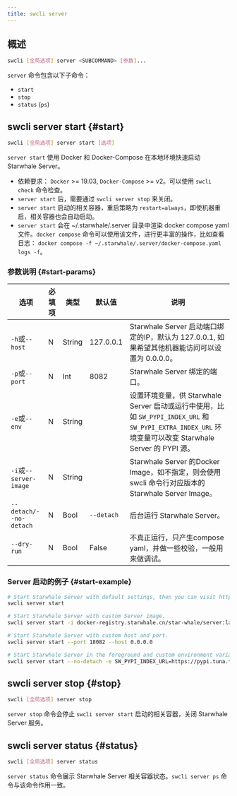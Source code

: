 ```yaml
---
title: swcli server
---
```


## 概述

```bash
swcli [全局选项] server <SUBCOMMAND> [参数]...
```

`server` 命令包含以下子命令：

* `start`
* `stop`
* `status` (`ps`)

## swcli server start {#start}

```bash
swcli [全局选项] server start [选项]
```

`server start` 使用 Docker 和 Docker-Compose 在本地环境快速启动 Starwhale Server。

* 依赖要求： `Docker` >= 19.03, `Docker-Compose` >= v2。可以使用 `swcli check` 命令检查。
* `server start` 后，需要通过 `swcli server stop` 来关闭。
* `server start` 启动的相关容器，重启策略为 `restart=always`，即使机器重启，相关容器也会自动启动。
* `server start` 会在 ~/.starwhale/.server 目录中渲染 docker compose yaml文件。`docker compose` 命令可以使用该文件，进行更丰富的操作，比如查看日志： `docker compose -f ~/.starwhale/.server/docker-compose.yaml logs -f`。

### 参数说明 {#start-params}

| 选项 | 必填项 | 类型 | 默认值 | 说明 |
| --- | --- | --- | --- | --- |
|`-h`或`--host`| N | String | 127.0.0.1 | Starwhale Server 启动端口绑定的IP，默认为 127.0.0.1, 如果希望其他机器能访问可以设置为 0.0.0.0。|
|`-p`或`--port`| N | Int | 8082 | Starwhale Server 绑定的端口。|
|`-e`或`--env`| N | String |  | 设置环境变量，供 Starwhale Server 启动或运行中使用，比如 `SW_PYPI_INDEX_URL` 和 `SW_PYPI_EXTRA_INDEX_URL` 环境变量可以改变 Starwhale Server 的 PYPI 源。|
|`-i`或`--server-image`| N | String | | Starwhale Server 的Docker Image，如不指定，则会使用 swcli 命令行对应版本的 Starwhale Server Image。|
|`--detach/--no-detach`| N | Bool | `--detach` | 后台运行 Starwhale Server。|
|`--dry-run` | N | Bool | False | 不真正运行，只产生compose yaml，并做一些校验，一般用来做调试。|

### Server 启动的例子 {#start-example}

```bash
# Start Starwhale Server with default settings, then you can visit http://127.0.0.1:8082 to use Starwhale Server.
swcli server start

# Start Starwhale Server with custom Server image.
swcli server start -i docker-registry.starwhale.cn/star-whale/server:latest

# Start Starwhale Server with custom host and port.
swcli server start --port 18082 --host 0.0.0.0

# Start Starwhale Server in the foreground and custom environment variables for pypi.
swcli server start --no-detach -e SW_PYPI_INDEX_URL=https://pypi.tuna.tsinghua.edu.cn/simple -e SW_PYPI_EXTRA_INDEX_URL=https://mirrors.aliyun.com/pypi/simple
```

## swcli server stop {#stop}

```bash
swcli [全局选项] server stop
```

`server stop` 命令会停止 `swcli server start` 启动的相关容器，关闭 Starwhale Server 服务。

## swcli server status {#status}

```bash
swcli [全局选项] server status
```

`server status` 命令展示 Starwhale Server 相关容器状态。`swcli server ps` 命令与该命令作用一致。
